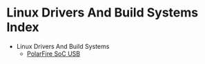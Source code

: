 # Linux Drivers And Build Systems Index

- Linux Drivers And Build Systems
  - [PolarFire SoC USB](./polarfire-soc-usb.md)
